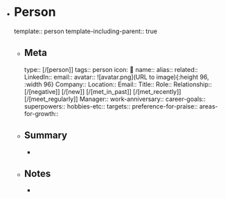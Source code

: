 - # Person
  template:: person
  template-including-parent:: true
	- ## Meta
	  type:: [/[person]]
	  tags:: person
	  icon: 👤
	  name:: 
	  alias:: 
	  related::
	  LinkedIn:: 
	  email::
	  avatar:: ![avatar.png](URL to image){:height 96, :width 96}
	  Company:: 
	  Location:: 
	  Email:: 
	  Title:: 
	  Role:: 
	  Relationship:: [/[negative]] [/[new]] [/[met_in_past]] [/[met_recently]] [/[meet_regularly]]
	  Manager:: 
	  work-anniversary:: 
	  career-goals::
	  superpowers:: 
	  hobbies-etc::
	  targets::
	  preference-for-praise::
	  areas-for-growth::
	- ## Summary
	  - 
	- ## Notes
	  - 
